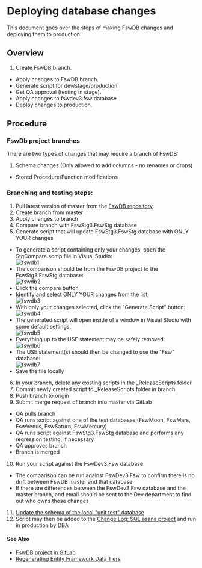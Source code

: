 # Deploying database changes

This document goes over the steps of making FswDB changes and deploying them
to production.

## Overview

1. Create FswDB branch.
* Apply changes to FswDB branch.
* Generate script for dev/stage/production
* Get QA approval (testing in stage).
* Apply changes to fswdev3.fsw database
* Deploy changes to production.

## Procedure

### FswDb project branches

There are two types of changes that may require a branch of FswDB:

1. Schema changes (Only allowed to add columns - no renames or drops)
* Stored Procedure/Function modifications


### Branching and testing steps:

1. Pull latest version of master from the [FswDB repository](http://gitlab.fsw.com/tfs/FswDB).
2. Create branch from master
3. Apply changes to branch
4. Compare branch with FswStg3.FswStg database
5. Generate script that will update FswStg3.FswStg database with ONLY YOUR changes
 * To generate a script containing only your changes, open the StgCompare.scmp file in Visual Studio:  
  ![fswdb1](http://gitlab.fsw.com/tfs/library/uploads/b1fdd3f41610fcc900c822382c406b4b/fswdb1.PNG)  
 * The comparison should be from the FswDB project to the FswStg3.FswStg database:  
  ![fswdb2](http://gitlab.fsw.com/tfs/library/uploads/eed1784e14bbd17744ad1a5d4d87f522/fswdb2.PNG)     
 * Click the compare button
 * Identify and select ONLY YOUR changes from the list:  
  ![fswdb3](http://gitlab.fsw.com/tfs/library/uploads/11ba9e1e2044375f9aaf5e52c7ab896b/fswdb3.PNG)  
 * With only your changes selected, click the "Generate Script" button:  
  ![fswdb4](http://gitlab.fsw.com/tfs/library/uploads/7f56a2ed12b5d779c366f8537a0170ad/fswdb4.PNG)  
 * The generated script will open inside of a window in Visual Studio with some default settings:  
  ![fswdb5](http://gitlab.fsw.com/tfs/library/uploads/fa70783090d29aded8d4b53f7d9c44b2/fswdb5.PNG)  
 * Everything up to the USE statement may be safely removed:  
  ![fswdb6](http://gitlab.fsw.com/tfs/library/uploads/1dde359d05cb7f6e35d08e5d02a8a9ea/fswdb6.PNG)  
 * The USE statement(s) should then be changed to use the "Fsw" database:  
  ![fswdb7](http://gitlab.fsw.com/tfs/library/uploads/e43708018698bf1d9b61188d55f85581/fswdb7.PNG)  
 * Save the file locally
6. In your branch, delete any existing scripts in the _ReleaseScripts folder
7. Commit newly created script to _ReleaseScripts folder in branch
8. Push branch to origin
9. Submit merge request of branch into master via GitLab
 * QA pulls branch
 * QA runs script against one of the test databases (FswMoon, FswMars, FswVenus, FswSaturn, FswMercury)
 * QA runs script against FswStg3.FswStg database and performs any regression testing, if necessary
 * QA approves branch
 * Branch is merged
10. Run your script against the FswDev3.Fsw database
 * The comparison can be run against FswDev3.Fsw to confirm there is no drift between FswDB master and that database
 * If there are differences between the FswDev3.Fsw database and the master branch, and email should be sent to the Dev department to find out who owns those changes
11. [Update the schema of the local "unit test" database](http://gitlab.fsw.com/tfs/library/wikis/Testing/TestDatabase#updating-the-schema)
12. Script may then be added to the [Change Log: SQL asana project](https://app.asana.com/0/30603980759983/list) and run in production by DBA



#### See Also

* [FswDB project in GitLab](http://gitlab.fsw.com/tfs/FswDB)
* [Regenerating Entity Framework Data Tiers](http://gitlab.fsw.com/tfs/library/wikis/data/datatiers/entityFramework/regen)
